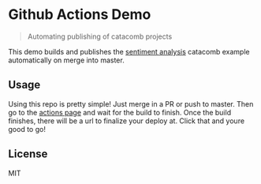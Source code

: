 # Github Actions Demo
> Automating publishing of catacomb projects

This demo builds and publishes the [sentiment analysis](https://github.com/catacomb-ai/examples/tree/master/sentiment_classifier) catacomb example automatically on merge into master.

## Usage

Using this repo is pretty simple! Just merge in a PR or push to master. Then go to the [actions page](https://github.com/catacomb-ai/actions-demo/actions) and wait for the build to finish. Once the build finishes, there will be a url to finalize your deploy at. Click that and youre good to go!

## License
MIT
